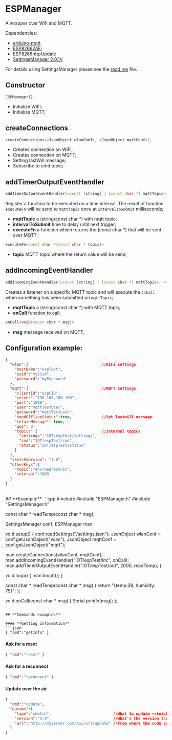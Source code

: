 # ESPManager
A wrapper over Wifi and MQTT.

Dependencies:
* [arduino-mqtt](https://github.com/256dpi/arduino-mqtt)
* [ESP8266WiFi](https://github.com/esp8266/Arduino/tree/master/libraries/ESP8266WiFi)
* [ESP8266httpUpdate](https://github.com/esp8266/Arduino/tree/master/libraries/ESP8266httpUpdate)
* [SettingsManager 2.0.1V](https://github.com/SergiuToporjinschi/settingsmanager)

For details using SettingsManager please see the [read.me](https://github.com/SergiuToporjinschi/settingsmanager) file.
## Constructor
`
ESPManager();
`
 * Initialize WiFi;
 * Initialize MQTT;
  
## **createConnections**
```cpp
createConnections(<JsonObject wlanConf>, <JsonObject mqttConf>); 
```
 * Creates connection on WiFi;
 * Creates connection on MQTT;
 * Setting lastWill message;
 * Subscribe to cmd topic;

## **addTimerOutputEventHandler**
```cpp
addTimerOutputEventHandler(<const [string] | [const char *] mqttTopic>, <long intervalToSubmit>, <function executeFn>)
````

Register a function to be executed on a time interval. The result of function `executeFn` will be send to `mqttTopic` once at `intervalToSubmit` milliseconds;

 * **mqttTopic** a (string/const char *) with mqtt topic;
 * **intervalToSubmit** time to delay until next trigger;
 * **executeFn** a function which returns the (const char *) that will be sent over MQTT;


```cpp 
executeFn<const char *(const char * topic)>
```
 * **topic** MQTT topic where the return value will be send;

## **addIncomingEventHandler**
```cpp
addIncomingEventHandler(<const [string] | [const char *] mqttTopic>, <function onCall>)
```

Creates a listener on a specific MQTT topic and will execute the `onCall` when something has been submitted on `mqttTopic`;
 * **mqttTopic** a (string/const char *) with MQTT topic;
 * **onCall** function to call;

```cpp
onCall<void(const char * msg)>
```
* **msg** message received on MQTT;
## **Configuration example:**
```json
{
  "wlan":{                                //WiFi settings
    "hostName":"espTest",
    "ssid":"mySSid",
    "password":"myPassword"
  },
  "mqtt":{                                //MQTT Settings
    "clientId":"espCID",
    "server":"192.168.100.100",
    "port":"1888",
    "user":"mqttTestUser",
    "password":"mqttTestUser",
    "sendOfflineStatus":true,             //Set lastwill message
	"retainMessage": true,
    "qos": 0,
    "topics":{                            //Internal topics
      "settings":"IOT/espTest/settings",
      "cmd":"IOT/espTest/cmd",
      "status":"IOT/espTest/status"
    }
  },
  "sketchVersion": "1.0",
  "otherKeys":{
    "topic":"env/bedroom/sc",
    "interval":1000
  }
}
```
<br>
## **Example:**
```cpp
#include <ArduinoJson.h>
#include "ESPManager.h"
#include "SettingsManager.h"

const char * readTemp(const char * msg);

SettingsManager conf;
ESPManager man;

void setup() {
  conf.readSettings("/settings.json");
  JsonObject wlanConf = conf.getJsonObject("wlan");
  JsonObject mqttConf = conf.getJsonObject("mqtt");

  man.createConnections(wlanConf, mqttConf);
  man.addIncomingEventHandler("IOT/espTest/inc", onCall);
  man.addTimerOutputEventHandler("IOT/espTest/out", 2000, readTemp);
}

void loop() {
  man.loopIt();
}

const char * readTemp(const char * msg) {
  return "{temp:39, humidity: 75}";
};

void onCall(const char * msg) {
  Serial.println(msg);
};
```

## **Commands examples**

#### **Getting information**
```json
{ "cmd":"getInfo" }
```

#### **Ask for a reset**
```json
{ "cmd":"reset" }
```

#### **Ask for a reconnect**
```json
{ "cmd":"reconnect" }
```

#### **Update over the air**
```json
{
  "cmd":"update",
  "params":{
    "type":"sketch",                           //What to update <sketch|spiffs>
    "version":"4.0",                           //What's the version that needs to be installed
    "url":"http://myServer.com/api/url/update" //From where the code can be requested
  }
}
```